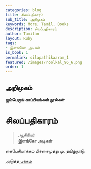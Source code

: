 ```yaml
---
categories: blog
title: சிலப்பதிகாரம்
sub_title: அறிமுகம்
keywords: More, Tamil, Books
description: சிலப்பதிகாரம்
author: Tamilan
layout: Ruby
tags:
- இளங்கோ அடிகள்
is_book: 1
permalink: silapathikaaram_1
featured: /images/noolkal_96_6.png
order: 1
---
```



## அறிமுகம்

**ஐம்பெருங் காப்பியங்கள் நூல்கள்**

# சிலப்பதிகாரம்

> ஆசிரியர்  
>  **இளங்கோ அடிகள்**

கைபேசியாக்கம் பிச்சைமுத்து மு. தமிழ்நாடு.

[அடுத்த பக்கம்](silapathikaaram_2)